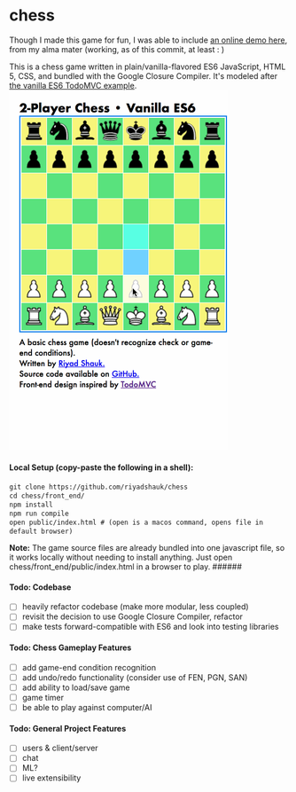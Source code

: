 # chess
Though I made this game for fun, I was able to include [an online demo here](http://web.engr.illinois.edu/~shauk2/), from my alma mater (working, as of this commit, at least : )  

This is a chess game written in plain/vanilla-flavored ES6 JavaScript, HTML 5, CSS, and bundled with the Google Closure Compiler. It's modeled after [the vanilla ES6 TodoMVC example](http://todomvc.com/examples/vanilla-es6/).
![Chessplay GIF](chessplay.gif)  

#### Local Setup (copy-paste the following in a shell):
```shell
git clone https://github.com/riyadshauk/chess
cd chess/front_end/
npm install
npm run compile
open public/index.html # (open is a macos command, opens file in default browser)
```

**Note:** The game source files are already bundled into one javascript file, so it works locally without needing to install anything. Just open chess/front_end/public/index.html in a browser to play.  ######

#### Todo: Codebase
- [ ] heavily refactor codebase (make more modular, less coupled)
- [ ] revisit the decision to use Google Closure Compiler, refactor
- [ ] make tests forward-compatible with ES6 and look into testing libraries

#### Todo: Chess Gameplay Features
- [ ] add game-end condition recognition
- [ ] add undo/redo functionality (consider use of FEN, PGN, SAN)
- [ ] add ability to load/save game
- [ ] game timer
- [ ] be able to play against computer/AI

#### Todo: General Project Features
- [ ] users & client/server
- [ ] chat
- [ ] ML?
- [ ] live extensibility